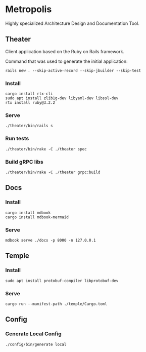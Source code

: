 # Metropolis
Highly specialized Architecture Design and Documentation Tool.

## Theater
Client application based on the Ruby on Rails framework.

Command that was used to generate the initial application:
```
rails new . --skip-active-record --skip-jbuilder --skip-test
```

### Install
```
cargo install rtx-cli
sudo apt install zlib1g-dev libyaml-dev libssl-dev
rtx install ruby@3.2.2
```

### Serve
```
./theater/bin/rails s
```

### Run tests
```
./theater/bin/rake -C ./theater spec
```

### Build gRPC libs
```
./theater/bin/rake -C ./theater grpc:build
```

## Docs

### Install
```
cargo install mdbook
cargo install mdbook-mermaid
```

### Serve
```
mdbook serve ./docs -p 8000 -n 127.0.0.1
```

## Temple

### Install
```
sudo apt install protobuf-compiler libprotobuf-dev
```

### Serve
```
cargo run --manifest-path ./temple/Cargo.toml
```

## Config

### Generate Local Config
```
./config/bin/generate local
```
